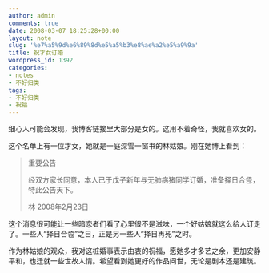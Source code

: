 ```yaml
---
author: admin
comments: true
date: 2008-03-07 18:25:28+00:00
layout: note
slug: '%e7%a5%9d%e6%89%8d%e5%a5%b3%e8%ae%a2%e5%a9%9a'
title: 祝才女订婚
wordpress_id: 1392
categories:
- notes
- 不好归类
tags:
- 不好归类
- 祝福
---
```


细心人可能会发现，我博客链接里大部分是女的。这用不着奇怪，我就喜欢女的。

这个名单上有一位才女，她就是一庭深雪一窗书的林姑娘。刚在她博上看到：




<blockquote>
重要公告

经双方家长同意，本人已于戊子新年与无肺病猪同学订婚，准备择日合卺，特此公告天下。

林
2008年2月23日</blockquote>



这个消息很可能让一些暗恋者们看了心里很不是滋味，一个好姑娘就这么给人订走了。一些人“择日合卺”之日，正是另一些人“择日再死”之时。

作为林姑娘的观众，我对这桩婚事表示由衷的祝福，愿她多才多艺之余，更加安静平和，也迁就一些世故人情。希望看到她更好的作品问世，无论是剧本还是建筑。
